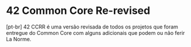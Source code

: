 # 42 Common Core Re-revised

[pt-br] 42 CCRR é uma versão revisada de todos os projetos que foram entregue do Common Core com alguns adicionais que podem ou não ferir La Norme.
